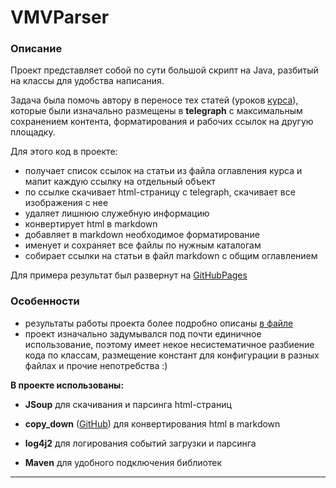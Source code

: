 # VMVParser



### Описание

Проект представляет собой по сути большой скрипт на Java, разбитый на классы для удобства написания.

Задача была помочь автору в переносе тех статей (уроков [курса](https://t.me/ViamSupervadetVadens)), которые были изначально размещены в **telegraph** с максимальным сохранением контента, форматирования и рабочих ссылок на другую площадку.

Для этого код в проекте:

- получает список ссылок на статьи из файла оглавления курса и мапит каждую ссылку на отдельный объект
- по ссылке скачивает html-страницу с telegraph, скачивает все изображения с нее
- удаляет лишнюю служебную информацию
- конвертирует html в markdown
- добавляет в markdown необходимое форматирование
- именует и сохраняет все файлы по нужным каталогам
- собирает ссылки на статьи в файл markdown с общим оглавлением



Для примера результат был развернут на [GitHubPages](https://sh1yambur.github.io/viam-supervadet-vadens/)



### Особенности

- результаты работы проекта более подробно описаны [в файле](./parsing_info.md)
- проект изначально задумывался под почти единичное использование, поэтому имеет некое несистематичное разбиение кода по классам, размещение констант для конфигурации в разных файлах и прочие непотребства :)



**В проекте использованы:**

- **JSoup** для скачивания и парсинга html-страниц

- **copy_down** ([GitHub](https://github.com/furstenheim/copy-down)) для конвертирования html в markdown

- **log4j2** для логирования событий загрузки и парсинга
- **Maven** для удобного подключения библиотек



---

